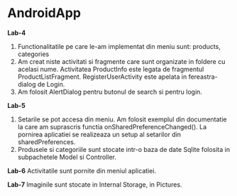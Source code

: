 # AndroidApp
**Lab-4**
  1. Functionalitatile pe care le-am implementat din meniu sunt: products, categories
  2. Am creat niste activitati si fragmente care sunt organizate in foldere cu acelasi nume.
     Activitatea ProductInfo este legata de fragmentul ProductListFragment.
     RegisterUserActivity este apelata in fereastra-dialog de Login.
  3. Am folosit AlertDialog pentru butonul de search si pentru login.
  
 **Lab-5**
  1. Setarile se pot accesa din meniu. Am folosit exemplul din documentatie la care am suprascris
  functia onSharedPreferenceChanged(). La pornirea aplicatiei se realizeaza un setup al setarilor din sharedPreferences.
  2. Produsele si categoriile sunt stocate intr-o baza de date Sqlite folosita in subpachetele Model si Controller.

**Lab-6**
  Activitatile sunt pornite din meniul aplicatiei.

**Lab-7**
  Imaginile sunt stocate in Internal Storage, in Pictures.
